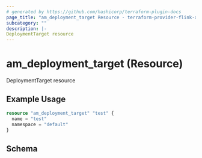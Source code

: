 ```yaml
---
# generated by https://github.com/hashicorp/terraform-plugin-docs
page_title: "am_deployment_target Resource - terraform-provider-flink-appmanager"
subcategory: ""
description: |-
DeploymentTarget resource
---
```


# am_deployment_target (Resource)

DeploymentTarget resource

## Example Usage

```terraform
resource "am_deployment_target" "test" {
  name = "test"
  namespace = "default"
}
```

<!-- schema generated by tfplugindocs -->
## Schema